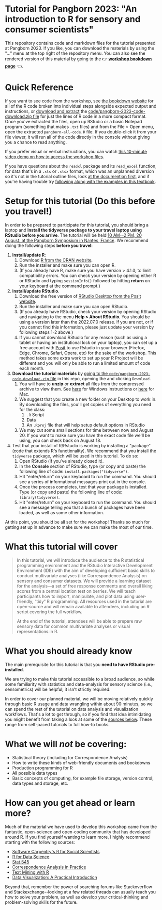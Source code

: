 # Tutorial for Pangborn 2023: "An introduction to R for sensory and consumer scientists"

This repository contains code and markdown files for the tutorial presented at Pangborn 2023.  If you like, you can download the materials by using the "..." menu at the top right of the repository menu.  You can also see the rendered version of this material by going to the :point_right: [**workshop bookdown page**](https://lhami.github.io/pangborn-r-tutorial-2023/) :point_left:.

# Quick Reference

If you want to see code from the workshop, see [the bookdown website](https://lhami.github.io/pangborn-r-tutorial-2023/) for all of the R code broken into individual steps alongside expected output and instructions, or [download and extract](https://lhami.github.io/pangborn-r-tutorial-2023/) the [code/pangborn-2023-code-download.zip file]() for just the lines of R code in a more compact format. Once you've extracted the files, open up RStudio or a basic Notepad program (something that makes `.txt` files) and from the File > Open menu, open the extracted `pangborn-all-code.R` file. If you double-click it from your file viewer, it will run all of the code directly in the console without giving you a chance to read anything.

If you prefer visual or verbal instructions, you can watch [this 10-minute video demo on how to access the workshop files](https://youtu.be/6YOjbBGsAOc).

If you have questions about the `readxl` package and its `read_excel` function, for data that's in a `.xls` or `.xlsx` format, which was an unplanned diversion so it's not in the tutorial outline files, look [at the documention first](https://readxl.tidyverse.org/#cb8), and if you're having trouble try [following along with the examples in this textbook](https://jules32.github.io/r-for-excel-users/readxl.html).

# Setup for this tutorial (Do this before you travel!)

In order to be prepared to participate for this tutorial, you should bring a laptop and **Install the tidyverse package to your travel laptop using RStudio before you arrive**. The tutorial will be held [10 AM--2 PM, 20 August, at the Pangborn Symposium in Nantes, France](https://www.pangbornsymposium.com/Sensometics-tutorials.asp). We recommend doing the following steps **before you travel**:

1.  **Install/update R**:
    1.  Download [R from the CRAN website](https://cran.r-project.org/).
    1.  Run the installer and make sure you can open R.
    2.  (If you already have R, make sure you have version > 4.1.0, to limit compatibility errors.  You can check your version by opening either R or RStudio and typing `sessionInfo()` followed by hitting **return** on your keyboard at the command prompt.)
2. **Install/update RStudio**.
    1.  Download the free version of [RStudio Desktop from the Posit website](https://posit.co/download/rstudio-desktop/#download).
    2.  Run the installer and make sure you can open RStudio.
    3.  (If you already have RStudio, check your version by opening RStudio and navigating to the menu **Help > About RStudio**.  You should be using a version later than the 2022.07.0 release.  If you are not, or if you cannot find this information, please just update your version by following steps 1-2 above.)
    4. If you cannot download RStudio for any reason (such as using a tablet or having an institutional lock on your laptop), you can set up a free account with [Posit](https://posit.cloud/plans/free) to use Rstudio in your browser (Firefox, Edge, Chrome, Safari, Opera, etc) for the sake of the workshop. This method takes some extra work to set up your R Project will be different and you will only be able to run a limited amount of code each month.
3.  **Download the tutorial materials** by [going to the `code/pangborn-2023-code-download.zip` file](https://github.com/lhami/pangborn-r-tutorial-2023/blob/main/code/pangborn-2023-code-download.zip) in this repo, opening the  and clicking `Download`.
    1.  You will have to **unzip** or **extract** all files from the compressed archive to view them. See [here](https://support.microsoft.com/en-us/windows/zip-and-unzip-files-f6dde0a7-0fec-8294-e1d3-703ed85e7ebc) for Windows instructions or [here](https://support.apple.com/guide/mac-help/zip-and-unzip-files-and-folders-on-mac-mchlp2528/mac) for Mac.
    2.  We suggest that you create a new folder on your Desktop to work in.  By downloading the files, you'll get copies of everything you need for the class:
        1.  `.R` Script
        2.  Data
        3.  An `.Rproj` file that will help setup default options in RStudio
    3. We may cut some small sections for time between now and August 20. If you want to make sure you have the exact code file we'll be using, you can check back on August 18.
4.  Test that your install of R/Rstudio is working by installing a "package" (code that extends R's functionality).  We recommend that you install the `tidyverse` package, which will be used in this tutorial.  To do so:
    1.  Open RStudio (if you've already closed it).
    2.  In the **Console** section of RStudio, type (or copy and paste) the following line of code: `install.packages("tidyverse")`.
    3.  Hit "enter/return" on your keyboard to run the command.  You should see a series of informational messages print out in the console.
    4.  Once the process completes, test that your package is installed.  Type (or copy and paste) the following line of code: `library(tidyverse)`.
    5.  Hit "enter/return" on your keyboard to run the command.  You should see a message telling you that a bunch of packages have been loaded, as well as some other information.
    
At this point, you should be all set for the workshop!  Thanks so much for getting set up in advance to make sure we can make the most of our time.

# What this tutorial will cover

> In this tutorial, we will introduce the audience to the R statistical programming environment and the RStudio Interactive Development Environment (IDE) with the aim of developing sufficient basic skills to conduct multivariate analyses (like Correspondence Analysis) on sensory and consumer datasets. We will provide a learning dataset for the analysis—a set of free response comments and overall liking scores from a central location test on berries. We will teach participants how to import, manipulate, and plot data using user-friendly, “tidy” R programming. All resources used in the tutorial are open-source and will remain available to attendees, including an R script covering the full workflow.
> 
> At the end of the tutorial, attendees will be able to prepare raw sensory data for common multivariate analyses or visual representations in R.

# What you should already know

The main prerequisite for this tutorial is that you **need to have RStudio pre-installed**.

We are trying to make this tutorial accessible to a broad audience, so while some familiarity with statistics and data-analysis for sensory science (i.e., sensometrics) will be helpful, it isn't strictly required.

In order to cover our planned material, we will be moving relatively quickly through basic R usage and data wrangling within about 90 minutes, so we can spend the rest of the tutorial on data analysis and visualization workflows.  That's a lot to get through, so if you find that idea intimidating you might benefit from taking a look at some of the [sources below](#how-can-you-get-ahead-or-learn-more).  These range from self-paced tutorials to full how-to books.

# What we will *not* be covering:

* Statistical theory (including for Correspondence Analysis)
* How to write these kinds of web-friendly documents and bookdowns
* Production programming for R
* All possible data types
* Basic concepts of computing, for example file storage, version control, data types and storage, etc.

# How can you get ahead or learn more?

Much of the material we have used to develop this workshop came from the fantastic, open-science and open-coding community that has developed around R.  If you find yourself wanting to learn more, I highly recommend starting with the following sources:

*  [Software Carpentry's R for Social Scientists](https://datacarpentry.org/r-socialsci/)
*  [R for Data Science](https://r4ds.had.co.nz/)
*  [Stat 545](https://stat545.com/)
*  [Correspondence Analysis in Practice](https://doi.org/10.1201/9781315369983/)
*  [Text Mining with R](https://www.tidytextmining.com/)
*  [Data Visualization: A Practical Introduction](https://socviz.co/)

Beyond that, remember the power of searching forums like Stackoverflow and Stackexchange--looking at a few related threads can usually teach you how to solve your problem, as well as develop your critical-thinking and problem-solving skills for the future.
